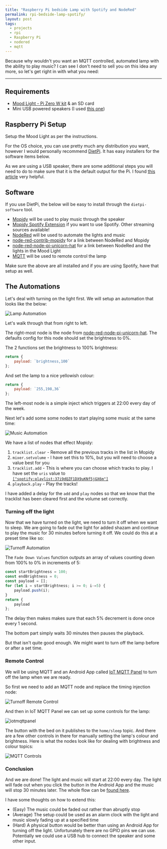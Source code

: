 ```yaml
---
title: "Raspberry Pi bedside Lamp with Spotify and NodeRed"
permalink: rpi-bedside-lamp-spotify/
layout: post
tags:
  - projects
  - rpi
  - Raspberry Pi
  - nodered
  - mqtt
---
```


Because why wouldn't you want an MQTT controlled, automated lamp with the ability to play music? I can see I don't need to sell you on this idea any more, so let's get right in with what you need:

---

## Requirements

* [Mood Light - Pi Zero W kit](https://shop.pimoroni.com/products/mood-light-pi-zero-w-project-kit) & an SD card
* Mini USB powered speakers (I used [this one](https://www.amazon.co.uk/dp/B006RBSHAQ/ref=cm_sw_em_r_mt_dp_U_tTp-EbF2S46NS]))

## Raspberry Pi Setup

Setup the Mood Light as per the instructions.

For the OS choice, you can use pretty much any distribution you want, however I would personally recommend [DietPi](https://dietpi.com/). It has easy installers for the software items below.

As we are using a USB speaker, there are some additional steps you will need to do to make sure that it is the default output for the Pi. I found [this article](https://www.raspberrypi-spy.co.uk/2019/06/using-a-usb-audio-device-with-the-raspberry-pi/) very helpful.

## Software

If you use DietPi, the below will be easy to install through the `dietpi-software` tool.

* [Mopidy](https://mopidy.com) will be used to play music through the speaker
* [Mopidy Spotify Extension](https://mopidy.com/ext/spotify/) if you want to use Spotify. Other streaming sources available!
* [NodeRed](https://nodered.org/) will be used to automate the lights and music
* [node-red-contrib-mopidy](https://flows.nodered.org/node/node-red-contrib-mopidy) for a link between NodeRed and Mopidy
* [node-red-node-pi-unicorn-hat](https://flows.nodered.org/node/node-red-node-pi-unicorn-hat) for a link between NodeRed and the lights in the Mood Light
* [MQTT](http://mqtt.org/) will be used to remote control the lamp

Make sure the above are all installed and if you are using Spotify, have that setup as well.

## The Automations

Let's deal with turning on the light first. We will setup an automation that looks like the below:

![Lamp Automation](/content/posts/assets/bedside-light/lamp-automation.png)

Let's walk through that from right to left.

The right-most node is the node from [node-red-node-pi-unicorn-hat](https://flows.nodered.org/node/node-red-node-pi-unicorn-hat). The defaults config for this node should set the brightness to 0%.

The 2 functions set the brightness to 100% brightness:

```javascript
return {
    payload: `brightness,100`
};
```

And set the lamp to a nice yellowish colour:

```javascript
return {
    payload: `255,198,36`
};
```

The left-most node is a simple inject which triggers at 22:00 every day of the week.

Next let's add some some nodes to start playing some music at the same time:

![Music Automation](/content/posts/assets/bedside-light/music-automation.png)

We have a list of nodes that effect Mopidy:

1. `tracklist.clear` - Remove all the previous tracks in the list in Mopidy
1. `mixer.setvolume` - I have set this to 10%, but you will need to choose a value best for you
1. `tracklist.add` - This is where you can choose which tracks to play. I have set the `uris` value to [`["spotify:playlist:37i9dQZF1DX9uKNf5jGX6m"]`](https://open.spotify.com/playlist/37i9dQZF1DX9uKNf5jGX6m)
1. `playback.play` - Play the tracks!

I have added a delay for the `add` and `play` nodes so that we know that the tracklist has been cleared first and the volume set correctly.

### Turning off the light

Now that we have turned on the light, we need to turn it off when we want to sleep. We are going to fade out the light for added shazam and continue to play the music for 30 minutes before turning it off. We could do this at a preset time like so:

![Turnoff Automation](/content/posts/assets/bedside-light/turnoff-automation.png)

The `Fade Down Values` function outputs an array of values counting down from 100% to 0% in increments of 5:

```javascript
const startBrightness = 100;
const endBrightness = 0;
const payload = [];
for (let i = startBrightness; i >= 0; i-=5) {
    payload.push(i);
}
return {
    payload
};
```

The delay then makes makes sure that each 5% decrement is done once every 1 second.

The bottom part simply waits 30 minutes then pauses the playback.

But that isn't quite good enough. We might want to turn off the lamp before or after a set time.

### Remote Control

We will be using MQTT and an Android App called [IoT MQTT Panel](https://play.google.com/store/apps/details?id=snr.lab.iotmqttpanel.prod&hl=en_GB) to turn off the lamp when we are ready.

So first we need to add an MQTT node and replace the timing injection node:

![Turnoff Remote Control](/content/posts/assets/bedside-light/turnoff-remote.png)

And then in IoT MQTT Panel we can set up some controls for the lamp:

![iotmqttpanel](/content/posts/assets/bedside-light/iotmqttpanel.jpg)

The button with the bed on it publishes to the `home/sleep` topic. And there are a few other controls in there for manually setting the lamp's colour and brightness. Here is what the nodes look like for dealing with brightness and colour topics:

![MQTT Controls](/content/posts/assets/bedside-light/mqtt-controls.png)

### Conclusion

And we are done! The light and music will start at 22:00 every day. The light will fade out when you click the button in the Android App and the music will stop 30 minutes later. The whole flow can be [found here](/content/posts/assets/bedside-light/flows.json).

I have some thoughts on how to extend this:

* (Easy) The music could be faded out rather than abruptly stop
* (Average) The setup could be used as an alarm clock with the light and music slowly fading up at a specified time
* (Hard) A physical button would be better than using an Android App for turning off the light. Unfortunately there are no GPIO pins we can use. Potentially we could use a USB hub to connect the speaker and some other input.
